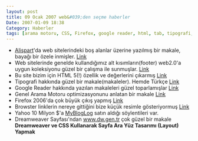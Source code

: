 ```yaml
---
layout: post
title: 09 Ocak 2007 web&#039;den seçme haberler
Date: 2007-01-09 18:38
Category: Haberler
tags: [arama motoru, CSS, Firefox, google reader, html, tab, tipografi, web2.0, yahoo]
---
```


-   [Alispart][]'da web sitelerindeki boş alanlar üzerine yazılmış bir
    makale, bayağı bir özele inmişler. [Link][]
-   Web sitelerinde genelde kullandığımız alt kısımların(footer)
    web2.0'a uygun koleksiyonu güzel bir çalışma ile sunmuşlar.
    [Link][1]
-   Bu site bizim için HTML 5(!) özellik ve değerlerini çıkarmış
    [Link][2]
-   Tipografi hakkında güzel bir makale(makaleler). Hemde Türkçe
    [Link][3]
-   Google Reader hakkında yazılan makaleleri güzel toparlamışlar
    [Link][4]
-   Genel Arama Motoru optimizasyonunu anlatan bir makale [Link][5]
-   Firefox 2006'da çok büyük çıkış yapmış [Link][6]
-   Browster linklerin nereye gittiğini bize küçük resimle gösteriyormuş
    [Link][7]
-   Yahoo 10 Milyon $'a [MyBlogLog][] satın aldığı söylentileri var.
-   Dreamweaver Sayfası'ndan www.dw.gen.tr çok güzel bir makale **Dreamweaver ve
    CSS Kullanarak Sayfa Ara Yüz Tasarımı (Layout) Yapmak**


  [Alispart]: http://www.alistapart.com/
  [Link]: http://www.alistapart.com/articles/whitespace
  [1]: http://www.smashingmagazine.com/2007/01/09/css-based-footers-modern-solutions/
  [2]: http://simon.html5.org/html5-elements
  [3]: http://www.opereysin.com/index.php?s=5+ad%C4%B1mda+do%C4%9Fru+tipografi
  [4]: http://www.mitchelaneous.com/2007/01/05/get-more-from-google-reader-guide/
  [5]: http://blog.outer-court.com/archive/2007-01-07-n13.html
  [6]: http://www.computerworld.com/action/article.do?command=viewArticleBasic&taxonomyName=development&articleId=9007378
  [7]: http://www.browster.com/
  [MyBlogLog]: http://www.mybloglog.com/
